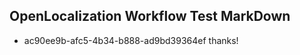 ## OpenLocalization Workflow Test MarkDown
* ac90ee9b-afc5-4b34-b888-ad9bd39364ef thanks!

<!--HONumber=Jul16_HO3-->



